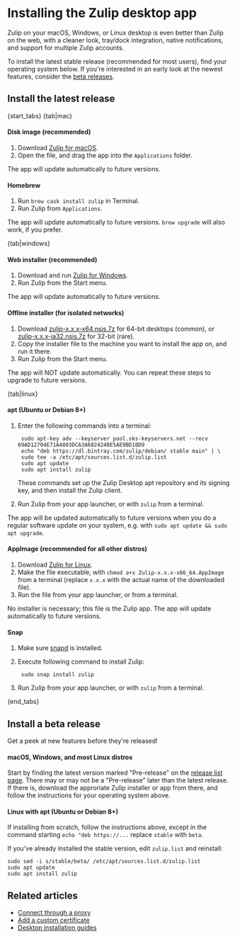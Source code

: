# Installing the Zulip desktop app

Zulip on your macOS, Windows, or Linux desktop is even better than
Zulip on the web, with a cleaner look, tray/dock integration, native
notifications, and support for multiple Zulip accounts.

To install the latest stable release (recommended for most users),
find your operating system below.  If you're interested in an early
look at the newest features, consider the [beta releases](#install-a-beta-release).

## Install the latest release

{start_tabs}
{tab|mac}

#### Disk image (recommended)
<!-- TODO why zip? -->

1. Download [Zulip for macOS](https://zulipchat.com/apps/mac).
1. Open the file, and drag the app into the `Applications` folder.

The app will update automatically to future versions.

#### Homebrew

1. Run `brew cask install zulip` in Terminal.
1. Run Zulip from `Applications`. <!-- TODO fact check -->

The app will update automatically to future versions. `brew upgrade` will
also work, if you prefer.

{tab|windows}

#### Web installer (recommended)

1. Download and run [Zulip for Windows](https://zulipchat.com/apps/windows).
1. Run Zulip from the Start menu.

The app will update automatically to future versions.

#### Offline installer (for isolated networks)

1. Download [zulip-x.x.x-x64.nsis.7z][latest] for 64-bit desktops
   (common), or [zulip-x.x.x-ia32.nsis.7z][latest] for 32-bit (rare).
2. Copy the installer file to the machine you want to install the app
   on, and run it there.
3. Run Zulip from the Start menu.

The app will NOT update automatically. You can repeat these steps to upgrade
to future versions. <!-- TODO fact check -->

{tab|linux}

#### apt (Ubuntu or Debian 8+)

1. Enter the following commands into a terminal:

        sudo apt-key adv --keyserver pool.sks-keyservers.net --recv 69AD12704E71A4803DCA3A682424BE5AE9BD10D9
        echo "deb https://dl.bintray.com/zulip/debian/ stable main" | \
        sudo tee -a /etc/apt/sources.list.d/zulip.list
        sudo apt update
        sudo apt install zulip

    These commands set up the Zulip Desktop apt repository and its signing
    key, and then install the Zulip client.

1. Run Zulip from your app launcher, or with `zulip` from a terminal.

The app will be updated automatically to future versions when you do a
regular software update on your system, e.g. with
`sudo apt update && sudo apt upgrade`.

#### AppImage (recommended for all other distros)

1. Download [Zulip for Linux](https://zulipchat.com/apps/linux).
2. Make the file executable, with
   `chmod a+x Zulip-x.x.x-x86_64.AppImage` from a terminal (replace
   `x.x.x` with the actual name of the downloaded file).
3. Run the file from your app launcher, or from a terminal.

No installer is necessary; this file is the Zulip app. The app will update
automatically to future versions.

#### Snap

1. Make sure [snapd](https://docs.snapcraft.io/core/install) is installed.

2. Execute following command to install Zulip:

        sudo snap install zulip

3. Run Zulip from your app launcher, or with `zulip` from a terminal.

<!-- TODO why dpkg? -->

{end_tabs}

## Install a beta release

Get a peek at new features before they're released!

#### macOS, Windows, and most Linux distros

Start by finding the latest version marked "Pre-release" on the
[release list page][release-list].  There may or may not be a "Pre-release"
later than the latest release. If there is, download the approriate Zulip
installer or app from there, and follow the instructions for your operating
system above.

#### Linux with apt (Ubuntu or Debian 8+)

If installing from scratch, follow the instructions above, except in the
command starting `echo "deb https://...` replace `stable` with `beta`.

If you've already installed the stable version, edit `zulip.list` and
reinstall:
```
sudo sed -i s/stable/beta/ /etc/apt/sources.list.d/zulip.list
sudo apt update
sudo apt install zulip
```

[latest]: https://github.com/zulip/zulip-desktop/releases/latest
[release-list]: https://github.com/zulip/zulip-desktop/releases

## Related articles

* [Connect through a proxy](/templates/zerver/help/connect-through-a-proxy.md)
* [Add a custom certificate](/templates/zerver/help/custom-certificates.md)
* [Desktop installation guides](https://zulipchat.com/help/desktop-app-install-guide)
